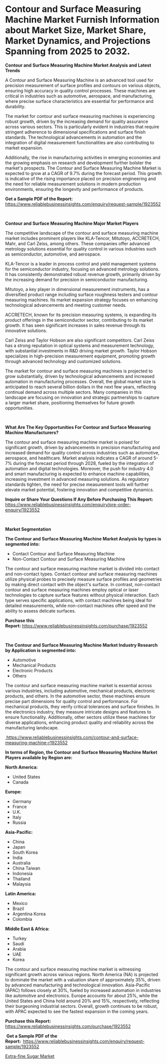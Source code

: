<p><h1>Contour and Surface Measuring Machine Market Furnish Information about Market Size, Market Share, Market Dynamics, and Projections Spanning from 2025 to 2032.</h1></p><p><strong>Contour and Surface Measuring Machine Market Analysis and Latest Trends</strong></p>
<p><p>A Contour and Surface Measuring Machine is an advanced tool used for precision measurement of surface profiles and contours on various objects, ensuring high accuracy in quality control processes. These machines are critical in industries such as automotive, aerospace, and manufacturing, where precise surface characteristics are essential for performance and durability. </p><p>The market for contour and surface measuring machines is experiencing robust growth, driven by the increasing demand for quality assurance across various sectors. This is particularly evident in industries that require stringent adherence to dimensional specifications and surface finish standards. The technological advancements in automation and the integration of digital measurement functionalities are also contributing to market expansion.</p><p>Additionally, the rise in manufacturing activities in emerging economies and the growing emphasis on research and development further bolster the market's prospects. The Contour and Surface Measuring Machine Market is expected to grow at a CAGR of 9.7% during the forecast period. This growth is indicative of the rising importance placed on precision engineering and the need for reliable measurement solutions in modern production environments, ensuring the longevity and performance of products.</p></p>
<p><strong>Get a Sample PDF of the Report:&nbsp;</strong> <a href="https://www.reliablebusinessinsights.com/enquiry/request-sample/1923552?utm_campaign=3353&utm_medium=2&utm_source=Github&utm_content=ia&utm_term=28032025&utm_id=contour-and-surface-measuring-machine">https://www.reliablebusinessinsights.com/enquiry/request-sample/1923552</a></p>
<p>&nbsp;</p>
<p><strong>Contour and Surface Measuring Machine Major Market Players</strong></p>
<p><p>The competitive landscape of the contour and surface measuring machine market includes prominent players like KLA-Tencor, Mitutoyo, ACCRETECH, Mahr, and Carl Zeiss, among others. These companies offer advanced metrology solutions essential for quality control in various industries such as semiconductor, automotive, and aerospace.</p><p>KLA-Tencor is a leader in process control and yield management systems for the semiconductor industry, focusing on advanced metrology solutions. It has consistently demonstrated robust revenue growth, primarily driven by the increasing demand for precision in semiconductor manufacturing. </p><p>Mitutoyo, a key player in dimensional measurement instruments, has a diversified product range including surface roughness testers and contour measuring machines. Its market expansion strategy focuses on enhancing technological advancements and meeting customer needs.</p><p>ACCRETECH, known for its precision measuring systems, is expanding its product offerings in the semiconductor sector, contributing to its market growth. It has seen significant increases in sales revenue through its innovative solutions.</p><p>Carl Zeiss and Taylor Hobson are also significant competitors. Carl Zeiss has a strong reputation in optical systems and measurement technology, with substantial investments in R&D driving market growth. Taylor Hobson specializes in high-precision measurement equipment, promoting growth through advanced technology and customized solutions.</p><p>The market for contour and surface measuring machines is projected to grow substantially, driven by technological advancements and increased automation in manufacturing processes. Overall, the global market size is anticipated to reach several billion dollars in the next few years, reflecting continual demand across multiple sectors. Many companies in this landscape are focusing on innovation and strategic partnerships to capture a larger market share, positioning themselves for future growth opportunities.</p></p>
<p>&nbsp;</p>
<p><strong>What Are The Key Opportunities For Contour and Surface Measuring Machine Manufacturers?</strong></p>
<p><p>The contour and surface measuring machine market is poised for significant growth, driven by advancements in precision manufacturing and increased demand for quality control across industries such as automotive, aerospace, and healthcare. Market analysis indicates a CAGR of around 5-7% during the forecast period through 2028, fueled by the integration of automation and digital technologies. Moreover, the push for industry 4.0 and smart manufacturing is expected to enhance machine capabilities, increasing investment in advanced measuring solutions. As regulatory standards tighten, the need for precise measurement tools will further elevate market potential, fostering innovation and competitive dynamics.</p></p>
<p><strong>Inquire or Share Your Questions If Any Before Purchasing This Report:</strong> <a href="https://www.reliablebusinessinsights.com/enquiry/pre-order-enquiry/1923552?utm_campaign=3353&utm_medium=2&utm_source=Github&utm_content=ia&utm_term=28032025&utm_id=contour-and-surface-measuring-machine">https://www.reliablebusinessinsights.com/enquiry/pre-order-enquiry/1923552</a></p>
<p>&nbsp;</p>
<p><strong>Market Segmentation</strong></p>
<p><strong>The Contour and Surface Measuring Machine Market Analysis by types is segmented into:</strong></p>
<p><ul><li>Contact Contour and Surface Measuring Machine</li><li>Non-Contact Contour and Surface Measuring Machine</li></ul></p>
<p><p>The contour and surface measuring machine market is divided into contact and non-contact types. Contact contour and surface measuring machines utilize physical probes to precisely measure surface profiles and geometries by making direct contact with the object's surface. In contrast, non-contact contour and surface measuring machines employ optical or laser technologies to capture surface features without physical interaction. Each type serves specific applications, with contact machines being ideal for detailed measurements, while non-contact machines offer speed and the ability to assess delicate surfaces.</p></p>
<p><strong>Purchase this Report:&nbsp;</strong><a href="https://www.reliablebusinessinsights.com/purchase/1923552?utm_campaign=3353&utm_medium=2&utm_source=Github&utm_content=ia&utm_term=28032025&utm_id=contour-and-surface-measuring-machine">https://www.reliablebusinessinsights.com/purchase/1923552</a></p>
<p>&nbsp;</p>
<p><strong>The Contour and Surface Measuring Machine Market Industry Research by Application is segmented into:</strong></p>
<p><ul><li>Automotive</li><li>Mechanical Products</li><li>Electronic Products</li><li>Others</li></ul></p>
<p><p>The contour and surface measuring machine market is essential across various industries, including automotive, mechanical products, electronic products, and others. In the automotive sector, these machines ensure precise part dimensions for quality control and performance. For mechanical products, they verify critical tolerances and surface finishes. In the electronics industry, they measure intricate designs and features to ensure functionality. Additionally, other sectors utilize these machines for diverse applications, enhancing product quality and reliability across the manufacturing landscape.</p></p>
<p><a href="https://www.reliablebusinessinsights.com/contour-and-surface-measuring-machine-r1923552?utm_campaign=3353&utm_medium=2&utm_source=Github&utm_content=ia&utm_term=28032025&utm_id=contour-and-surface-measuring-machine">&nbsp;https://www.reliablebusinessinsights.com/contour-and-surface-measuring-machine-r1923552</a></p>
<p><strong>In terms of Region, the Contour and Surface Measuring Machine Market Players available by Region are:</strong></p>
<p>
    <p> <strong> North America: </strong>
        <ul>
            <li>United States</li>
            <li>Canada</li>
        </ul>
        </p> 
    <p> <strong> Europe: </strong>
        <ul>
            <li>Germany</li>
            <li>France</li>
            <li>U.K.</li>
            <li>Italy</li>
            <li>Russia</li>
        </ul>
        </p> 
    <p> <strong> Asia-Pacific: </strong>
        <ul>
            <li>China</li>
            <li>Japan</li>
            <li>South Korea</li>
            <li>India</li>
            <li>Australia</li>
            <li>China Taiwan</li>
            <li>Indonesia</li>
            <li>Thailand</li>
            <li>Malaysia</li>
        </ul>
        </p> 
    <p> <strong> Latin America: </strong>
        <ul>
            <li>Mexico</li>
            <li>Brazil</li>
            <li>Argentina Korea</li>
            <li>Colombia</li>
        </ul>
        </p> 
    <p> <strong> Middle East & Africa: </strong>
        <ul>
            <li>Turkey</li>
            <li>Saudi</li>
            <li>Arabia</li>
            <li>UAE</li>
            <li>Korea</li>
        </ul>
    </p>
    </p>
<p><p>The contour and surface measuring machine market is witnessing significant growth across various regions. North America (NA) is projected to dominate the market with a valuation share of approximately 35%, driven by advanced manufacturing and technological innovation. Asia-Pacific (APAC) follows closely at 30%, fueled by increased automation in industries like automotive and electronics. Europe accounts for about 25%, while the United States and China hold around 20% and 15%, respectively, reflecting their burgeoning industrial sectors. Overall, growth continues to be robust, with APAC expected to see the fastest expansion in the coming years.</p></p>
<p><strong>Purchase this Report: </strong><a href="https://www.reliablebusinessinsights.com/purchase/1923552?utm_campaign=3353&utm_medium=2&utm_source=Github&utm_content=ia&utm_term=28032025&utm_id=contour-and-surface-measuring-machine">https://www.reliablebusinessinsights.com/purchase/1923552</a></p>
<p>&nbsp;<strong>Get a Sample PDF of the Report:&nbsp;&nbsp;</strong><a href="https://www.reliablebusinessinsights.com/enquiry/request-sample/1923552?utm_campaign=3353&utm_medium=2&utm_source=Github&utm_content=ia&utm_term=28032025&utm_id=contour-and-surface-measuring-machine">https://www.reliablebusinessinsights.com/enquiry/request-sample/1923552</a></p>
<p><strong></strong></p>
<p><p><a href="https://github.com/azorrotutus/Market-Research-Report-List-1/blob/main/extra-fine-sugar-market.md?utm_campaign=3353&utm_medium=2&utm_source=Github&utm_content=ia&utm_term=28032025&utm_id=contour-and-surface-measuring-machine">Extra-fine Sugar Market</a></p></p>